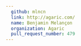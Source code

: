 ```yaml
---
  github: mlncn
  link: http://agaric.com/
  name: Benjamin Melançon
  organization: Agaric
  pull_request_number: 479
---
```

